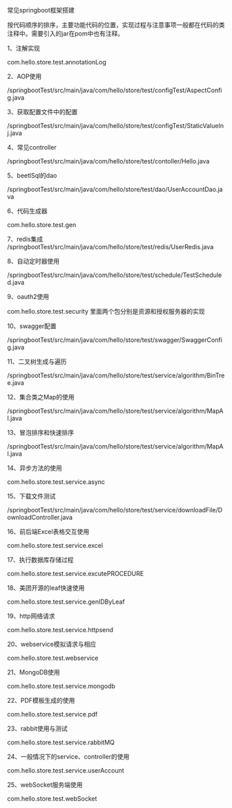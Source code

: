 常见springboot框架搭建

按代码顺序的排序，主要功能代码的位置，实现过程与注意事项一般都在代码的类注释中。需要引入的jar在pom中也有注释。

1、注解实现

com.hello.store.test.annotationLog

2、AOP使用

/springbootTest/src/main/java/com/hello/store/test/configTest/AspectConfig.java

3、获取配置文件中的配置

/springbootTest/src/main/java/com/hello/store/test/configTest/StaticValueInj.java

4、常见controller

/springbootTest/src/main/java/com/hello/store/test/contoller/Hello.java

5、beetlSql的dao

/springbootTest/src/main/java/com/hello/store/test/dao/UserAccountDao.java

6、代码生成器

com.hello.store.test.gen

7、redis集成
/springbootTest/src/main/java/com/hello/store/test/redis/UserRedis.java

8、自动定时器使用

/springbootTest/src/main/java/com/hello/store/test/schedule/TestScheduled.java

9、oauth2使用

com.hello.store.test.security 里面两个包分别是资源和授权服务器的实现

10、swagger配置

/springbootTest/src/main/java/com/hello/store/test/swagger/SwaggerConfig.java

11、二叉树生成与遍历

/springbootTest/src/main/java/com/hello/store/test/service/algorithm/BinTree.java

12、集合类之Map的使用

/springbootTest/src/main/java/com/hello/store/test/service/algorithm/MapAl.java

13、冒泡排序和快速排序

/springbootTest/src/main/java/com/hello/store/test/service/algorithm/MapAl.java

14、异步方法的使用

com.hello.store.test.service.async

15、下载文件测试

/springbootTest/src/main/java/com/hello/store/test/service/downloadFile/DownloadController.java

16、前后端Excel表格交互使用

com.hello.store.test.service.excel

17、执行数据库存储过程

com.hello.store.test.service.excutePROCEDURE

18、美团开源的leaf快速使用

com.hello.store.test.service.genIDByLeaf

19、http网络请求

com.hello.store.test.service.httpsend

20、webservice模拟请求与相应

com.hello.store.test.webservice

21、MongoDB使用

com.hello.store.test.service.mongodb

22、PDF模板生成的使用

com.hello.store.test.service.pdf

23、rabbit使用与测试

com.hello.store.test.service.rabbitMQ

24、一般情况下的service、controller的使用

com.hello.store.test.service.userAccount

25、webSocket服务端使用

com.hello.store.test.webSocket





